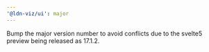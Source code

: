 ```yaml
---
'@ldn-viz/ui': major
---
```


Bump the major version number to avoid conflicts due to the svelte5 preview being released as 17.1.2.
